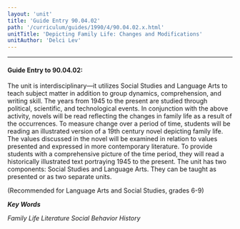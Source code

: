 ```yaml
---
layout: 'unit'
title: 'Guide Entry 90.04.02'
path: '/curriculum/guides/1990/4/90.04.02.x.html'
unitTitle: 'Depicting Family Life: Changes and Modifications'
unitAuthor: 'Delci Lev'
---
```


<body>
<hr/>
 <h4>
  Guide Entry to 90.04.02:
 </h4>
 The unit is interdisciplinary—it utilizes Social Studies and Language Arts to teach subject matter in addition to group dynamics, comprehension, and writing skill. The years from 1945 to the present are studied through political, scientific, and technological events. In conjunction with the above activity, novels will be read reflecting the changes in family life as a result of the occurrences. To measure change over a period of time, students will be reading an illustrated version of a 19th century novel depicting family life. The values discussed in the novel will be examined in relation to values presented and expressed in more contemporary literature. To provide students with a comprehensive picture of the time period, they will read a historically illustrated text portraying 1945 to the present. The unit has two components: Social Studies and Language Arts. They can be taught as presented or as two separate units.
 <p>
  (Recommended for Language Arts and Social Studies, grades 6-9)
 </p>
<p>
  <b>
   <i>
    Key Words
   </i>
  </b>
  <br/>
 </p>
 <p>
  <i>
   Family Life Literature Social Behavior History
  </i>
 </p>

</body>
